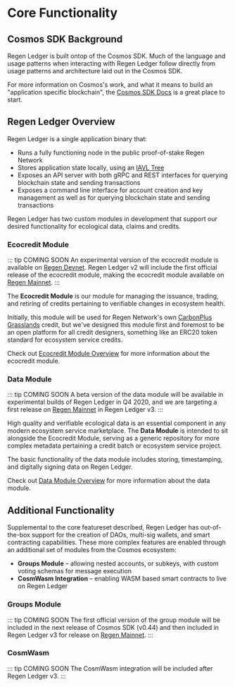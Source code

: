 # Core Functionality

## Cosmos SDK Background

Regen Ledger is built ontop of the Cosmos SDK. Much of the language and usage patterns when interacting with Regen Ledger follow directly from usage patterns and architecture laid out in the Cosmos SDK.

For more information on Cosmos's work, and what it means to build an "application specific blockchain", the [Cosmos SDK Docs](https://docs.cosmos.network/master/intro/overview.html#what-are-application-specific-blockchains) is a great place to start.

## Regen Ledger Overview

Regen Ledger is a single application binary that:
- Runs a fully functioning node in the public proof-of-stake Regen Network
- Stores application state locally, using an [IAVL Tree](https://github.com/cosmos/iavl)
- Exposes an API server with both gRPC and REST interfaces for querying blockchain state and sending transactions
- Exposes a command line interface for account creation and key management as well as for querying blockchain state and sending transactions

Regen Ledger has two custom modules in development that support our desired functionality for ecological data, claims and credits.

### Ecocredit Module

::: tip COMING SOON
An experimental version of the ecocredit module is available on [Regen Devnet](/getting-started/live-networks.html#regen-devnet). Regen Ledger v2 will include the first official release of the ecocredit module, making the ecocredit module available on [Regen Mainnet](/getting-started/live-networks.html#regen-mainnet).
:::

The **Ecocredit Module** is our module for managing the issuance, trading, and retiring of credits pertaining to verifiable changes in ecosystem health.

Initially, this module will be used for Regen Network's own [CarbonPlus Grasslands](https://regen-registry.s3.amazonaws.com/GHG+and+Co-Benefits+in+Grazing+Systems+Credit+Class.pdf) credit, but we've designed this module first and foremost to be an open platform for all credit designers, something like an ERC20 token standard for ecosystem service credits.

Check out [Ecocredit Module Overview](./modules/ecocredit/) for more information about the ecocredit module.

### Data Module

::: tip COMING SOON
A beta version of the data module will be available in experimental builds of Regen Ledger in Q4 2020, and we are targeting a first release on [Regen Mainnet](/getting-started/live-networks.html#regen-mainnet) in Regen Ledger v3.
:::

High quality and verifiable ecological data is an essential component in any modern ecosystem service marketplace. The **Data Module** is intended to sit alongside the Ecocredit Module, serving as a generic repository for more complex metadata pertaining a credit batch or ecosystem service project.

The basic functionality of the data module includes storing, timestamping, and digitally signing data on Regen Ledger.

Check out [Data Module Overview](./modules/data/) for more information about the data module.

## Additional Functionality

Supplemental to the core featureset described, Regen Ledger has out-of-the-box support for the creation of DAOs, multi-sig wallets, and smart contracting capabilities. These more complex features are enabled through an additional set of modules from the Cosmos ecosystem:

- **Groups Module** – allowing nested accounts, or subkeys, with custom voting schemas for message execution
- **CosmWasm Integration** – enabling WASM based smart contracts to live on Regen Ledger

### Groups Module

::: tip COMING SOON
The first official version of the group module will be included in the next release of Cosmos SDK (v0.44) and then included in Regen Ledger v3 for release on [Regen Mainnet](/getting-started/live-networks.html#regen-mainnet).
:::

### CosmWasm

::: tip COMING SOON
The CosmWasm integration will be included after Regen Ledger v3.
:::
